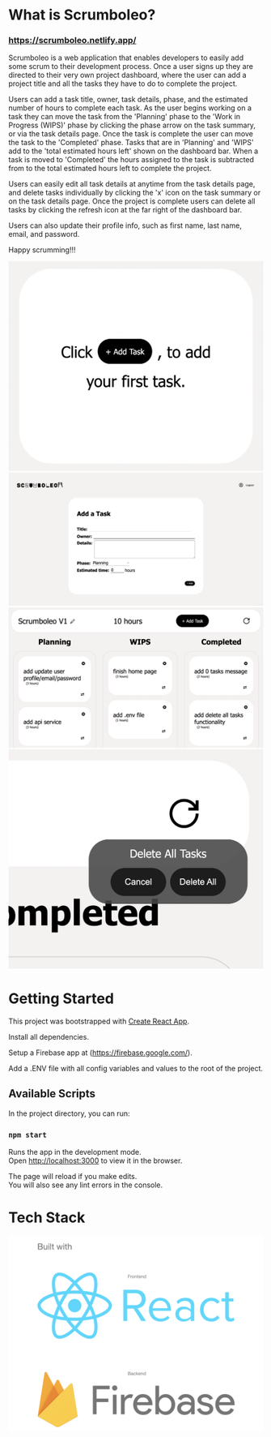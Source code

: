 # What is Scrumboleo?  
### https://scrumboleo.netlify.app/

Scrumboleo is a web application that enables developers to easily add some scrum to their development process. Once a user signs up they are directed to their very own project dashboard, where the user can add a project title and all the tasks they have to do to complete the project.

Users can add a task title, owner, task details, phase, and the estimated number of hours to complete each task. As the user begins working on a task they can move the task from the 'Planning' phase to the 'Work in Progress (WIPS)' phase by clicking the phase arrow on the task summary, or via the task details page. Once the task is complete the user can move the task to the 'Completed' phase. Tasks that are in 'Planning' and 'WIPS' add to the 'total estimated hours left' shown on the dashboard bar. When a task is moved to 'Completed' the hours assigned to the task is subtracted from to the total estimated hours left to complete the project.

Users can easily edit all task details at anytime from the task details page, and delete tasks individually by clicking the 'x' icon on the task summary or on the task details page. Once the project is complete users can delete all tasks by clicking the refresh icon at the far right of the dashboard bar.

Users can also update their profile info, such as first name, last name, email, and password.

Happy scrumming!!!


![screenshot](https://github.com/richsbrown/scrumboleo/blob/master/src/assets/addTask.png)
![screenshot](https://github.com/richsbrown/scrumboleo/blob/master/src/assets/addTaskPage.png)
![screenshot](https://github.com/richsbrown/scrumboleo/blob/master/src/assets/dashboard.png)
![screenshot](https://github.com/richsbrown/scrumboleo/blob/master/src/assets/deleteAll.png)



# Getting Started

This project was bootstrapped with [Create React App](https://github.com/facebook/create-react-app).

Install all dependencies.

Setup a Firebase app at (https://firebase.google.com/).

Add a .ENV file with all config variables and values to the root of the project.


## Available Scripts

In the project directory, you can run:


### `npm start`

Runs the app in the development mode.\
Open [http://localhost:3000](http://localhost:3000) to view it in the browser.

The page will reload if you make edits.\
You will also see any lint errors in the console.


# Tech Stack
![screenshot](https://github.com/richsbrown/scrumboleo/blob/master/src/assets/techStack.png)